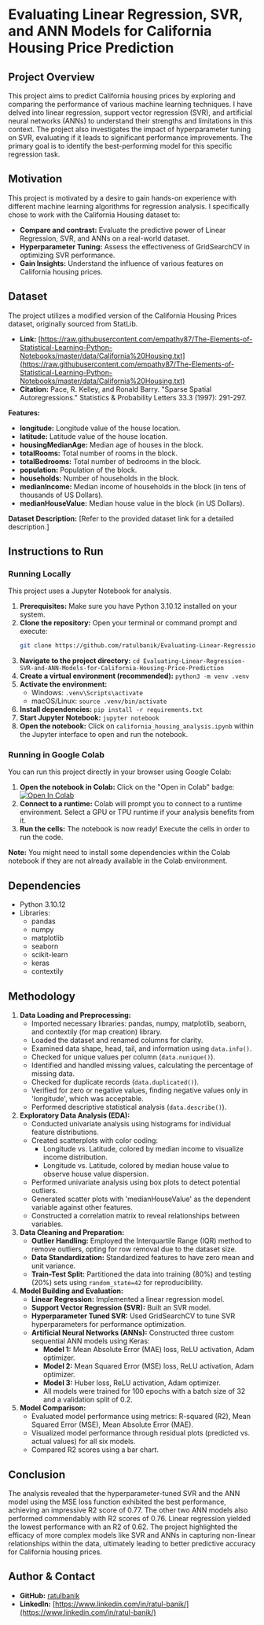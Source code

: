 # Evaluating Linear Regression, SVR, and ANN Models for California Housing Price Prediction

## Project Overview

This project aims to predict California housing prices by exploring and comparing the performance of various machine learning techniques. I have delved into linear regression, support vector regression (SVR), and artificial neural networks (ANNs) to understand their strengths and limitations in this context. The project also investigates the impact of hyperparameter tuning on SVR, evaluating if it leads to significant performance improvements. The primary goal is to identify the best-performing model for this specific regression task.

## Motivation

This project is motivated by a desire to gain hands-on experience with different machine learning algorithms for regression analysis. I specifically chose to work with the California Housing dataset to:

* **Compare and contrast:**  Evaluate the predictive power of Linear Regression, SVR, and ANNs on a real-world dataset.
* **Hyperparameter Tuning:** Assess the effectiveness of GridSearchCV in optimizing SVR performance.
* **Gain Insights:** Understand the influence of various features on California housing prices. 

## Dataset

The project utilizes a modified version of the California Housing Prices dataset, originally sourced from StatLib.

* **Link:** [https://raw.githubusercontent.com/empathy87/The-Elements-of-Statistical-Learning-Python-Notebooks/master/data/California%20Housing.txt](https://raw.githubusercontent.com/empathy87/The-Elements-of-Statistical-Learning-Python-Notebooks/master/data/California%20Housing.txt)
* **Citation:** Pace, R. Kelley, and Ronald Barry. "Sparse Spatial Autoregressions." Statistics & Probability Letters 33.3 (1997): 291-297.

**Features:**

* **longitude:** Longitude value of the house location.
* **latitude:** Latitude value of the house location.
* **housingMedianAge:** Median age of houses in the block.
* **totalRooms:** Total number of rooms in the block.
* **totalBedrooms:** Total number of bedrooms in the block.
* **population:** Population of the block.
* **households:** Number of households in the block.
* **medianIncome:** Median income of households in the block (in tens of thousands of US Dollars).
* **medianHouseValue:** Median house value in the block (in US Dollars).

**Dataset Description:** [Refer to the provided dataset link for a detailed description.]

## Instructions to Run 

### Running Locally

This project uses a Jupyter Notebook for analysis. 

1. **Prerequisites:** Make sure you have Python 3.10.12 installed on your system. 
2. **Clone the repository:** Open your terminal or command prompt and execute:
   ```bash
   git clone https://github.com/ratulbanik/Evaluating-Linear-Regression-SVR-and-ANN-Models-for-California-Housing-Price-Prediction.git
   ```
3. **Navigate to the project directory:** `cd Evaluating-Linear-Regression-SVR-and-ANN-Models-for-California-Housing-Price-Prediction`
4. **Create a virtual environment (recommended):** `python3 -m venv .venv`
5. **Activate the environment:**
    * Windows: `.venv\Scripts\activate`
    * macOS/Linux: `source .venv/bin/activate`
6. **Install dependencies:** `pip install -r requirements.txt`
7. **Start Jupyter Notebook:** `jupyter notebook`
8. **Open the notebook:** Click on `california_housing_analysis.ipynb` within the Jupyter interface to open and run the notebook.

### Running in Google Colab

You can run this project directly in your browser using Google Colab:

1. **Open the notebook in Colab:**  Click on the "Open in Colab" badge: [![Open In Colab](https://colab.research.google.com/assets/colab-badge.svg)](https://colab.research.google.com/github/ratulbanik/Evaluating-Linear-Regression-SVR-and-ANN-Models-for-California-Housing-Price-Prediction/blob/main/notebooks/california_housing_analysis.ipynb) 
2. **Connect to a runtime:** Colab will prompt you to connect to a runtime environment. Select a GPU or TPU runtime if your analysis benefits from it.
3. **Run the cells:** The notebook is now ready! Execute the cells in order to run the code.

**Note:** You might need to install some dependencies within the Colab notebook if they are not already available in the Colab environment. 

## Dependencies

* Python 3.10.12
* Libraries:
    * pandas
    * numpy
    * matplotlib 
    * seaborn
    * scikit-learn
    * keras 
    * contextily

## Methodology

1. **Data Loading and Preprocessing:**
   * Imported necessary libraries: pandas, numpy, matplotlib, seaborn, and contextily (for map creation) library.
   * Loaded the dataset and renamed columns for clarity.
   * Examined data shape, head, tail, and information using `data.info()`.
   * Checked for unique values per column (`data.nunique()`).
   * Identified and handled missing values, calculating the percentage of missing data.
   * Checked for duplicate records (`data.duplicated()`).
   * Verified for zero or negative values, finding negative values only in 'longitude', which was acceptable.
   * Performed descriptive statistical analysis (`data.describe()`).
2. **Exploratory Data Analysis (EDA):**
   * Conducted univariate analysis using histograms for individual feature distributions.
   * Created scatterplots with color coding:
     * Longitude vs. Latitude, colored by median income to visualize income distribution.
     * Longitude vs. Latitude, colored by median house value to observe house value dispersion. 
   * Performed univariate analysis using box plots to detect potential outliers.
   * Generated scatter plots with 'medianHouseValue' as the dependent variable against other features.
   * Constructed a correlation matrix to reveal relationships between variables.
3. **Data Cleaning and Preparation:**
   * **Outlier Handling:** Employed the Interquartile Range (IQR) method to remove outliers, opting for row removal due to the dataset size.
   * **Data Standardization:** Standardized features to have zero mean and unit variance.
   * **Train-Test Split:** Partitioned the data into training (80%) and testing (20%) sets using `random_state=42` for reproducibility.
4. **Model Building and Evaluation:**
   * **Linear Regression:** Implemented a linear regression model.
   * **Support Vector Regression (SVR):** Built an SVR model.
   * **Hyperparameter Tuned SVR:** Used GridSearchCV to tune SVR hyperparameters for performance optimization. 
   * **Artificial Neural Networks (ANNs):** Constructed three custom sequential ANN models using Keras:
     * **Model 1:** Mean Absolute Error (MAE) loss, ReLU activation, Adam optimizer.
     * **Model 2:** Mean Squared Error (MSE) loss, ReLU activation, Adam optimizer.
     * **Model 3:** Huber loss, ReLU activation, Adam optimizer.
     * All models were trained for 100 epochs with a batch size of 32 and a validation split of 0.2. 
5. **Model Comparison:** 
   * Evaluated model performance using metrics: R-squared (R2), Mean Squared Error (MSE), Mean Absolute Error (MAE). 
   * Visualized model performance through residual plots (predicted vs. actual values) for all six models.
   * Compared R2 scores using a bar chart.

## Conclusion

The analysis revealed that the hyperparameter-tuned SVR and the ANN model using the MSE loss function exhibited the best performance, achieving an impressive R2 score of 0.77. The other two ANN models also performed commendably with R2 scores of 0.76.  Linear regression yielded the lowest performance with an R2 of 0.62.  The project highlighted the efficacy of more complex models like SVR and ANNs in capturing non-linear relationships within the data, ultimately leading to better predictive accuracy for California housing prices.

## Author & Contact 

* **GitHub:** [ratulbanik](https://github.com/ratulbanik)
* **LinkedIn:** [https://www.linkedin.com/in/ratul-banik/](https://www.linkedin.com/in/ratul-banik/)  
